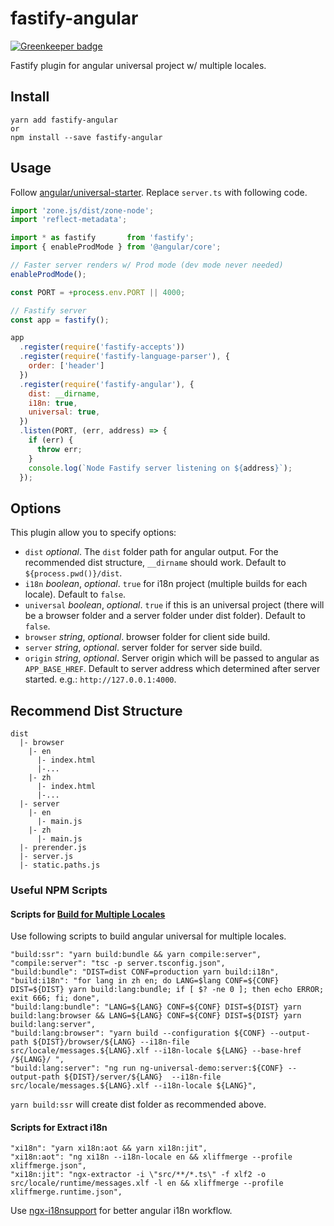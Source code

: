 # fastify-angular

[![Greenkeeper badge](https://badges.greenkeeper.io/clarkorz/fastify-angular.svg)](https://greenkeeper.io/)

Fastify plugin for angular universal project w/ multiple locales.

## Install

```
yarn add fastify-angular
or
npm install --save fastify-angular
```

## Usage

Follow [angular/universal-starter](https://github.com/angular/universal-starter). Replace `server.ts` with following code.

```js
import 'zone.js/dist/zone-node';
import 'reflect-metadata';

import * as fastify       from 'fastify';
import { enableProdMode } from '@angular/core';

// Faster server renders w/ Prod mode (dev mode never needed)
enableProdMode();

const PORT = +process.env.PORT || 4000;

// Fastify server
const app = fastify();

app
  .register(require('fastify-accepts'))
  .register(require('fastify-language-parser'), {
    order: ['header']
  })
  .register(require('fastify-angular'), {
    dist: __dirname,
    i18n: true,
    universal: true,
  })
  .listen(PORT, (err, address) => {
    if (err) {
      throw err;
    }
    console.log(`Node Fastify server listening on ${address}`);
  });
```

## Options

This plugin allow you to specify options:

- `dist` _optional_. The `dist` folder path for angular output. For the recommended dist structure, `__dirname` should work. Default to `${process.pwd()}/dist`.
- `i18n` _boolean_, _optional_. `true` for i18n project (multiple builds for each locale). Default to `false`.
- `universal` _boolean_, _optional_. `true` if this is an universal project (there will be a browser folder and a server folder under dist
folder).
Default to `false`.
- `browser` _string_, _optional_. browser folder for client side build.
- `server` _string_, _optional_. server folder for server side build.
- `origin` _string_, _optional_. Server origin which will be passed to angular as `APP_BASE_HREF`. Default to server address which determined after server started. e.g.: `http://127.0.0.1:4000`.

## Recommend Dist Structure

```
dist
  |- browser
    |- en
      |- index.html
      |-...
    |- zh
      |- index.html
      |-...
  |- server
    |- en
      |- main.js
    |- zh
      |- main.js
  |- prerender.js
  |- server.js
  |- static.paths.js
```

### Useful NPM Scripts

#### Scripts for [Build for Multiple Locales]((https://angular.io/guide/i18n#build-for-multiple-locales))

Use following scripts to build angular universal for multiple locales.
```
"build:ssr": "yarn build:bundle && yarn compile:server",
"compile:server": "tsc -p server.tsconfig.json",
"build:bundle": "DIST=dist CONF=production yarn build:i18n",
"build:i18n": "for lang in zh en; do LANG=$lang CONF=${CONF} DIST=${DIST} yarn build:lang:bundle; if [ $? -ne 0 ]; then echo ERROR; exit 666; fi; done",
"build:lang:bundle": "LANG=${LANG} CONF=${CONF} DIST=${DIST} yarn build:lang:browser && LANG=${LANG} CONF=${CONF} DIST=${DIST} yarn build:lang:server",
"build:lang:browser": "yarn build --configuration ${CONF} --output-path ${DIST}/browser/${LANG} --i18n-file src/locale/messages.${LANG}.xlf --i18n-locale ${LANG} --base-href /${LANG}/ ",
"build:lang:server": "ng run ng-universal-demo:server:${CONF} --output-path ${DIST}/server/${LANG}  --i18n-file src/locale/messages.${LANG}.xlf --i18n-locale ${LANG}",
```
`yarn build:ssr` will create dist folder as recommended above.

#### Scripts for Extract i18n

```
"xi18n": "yarn xi18n:aot && yarn xi18n:jit",
"xi18n:aot": "ng xi18n --i18n-locale en && xliffmerge --profile xliffmerge.json",
"xi18n:jit": "ngx-extractor -i \"src/**/*.ts\" -f xlf2 -o src/locale/runtime/messages.xlf -l en && xliffmerge --profile xliffmerge.runtime.json",
```
Use [ngx-i18nsupport](https://github.com/martinroob/ngx-i18nsupport) for better angular i18n workflow.
